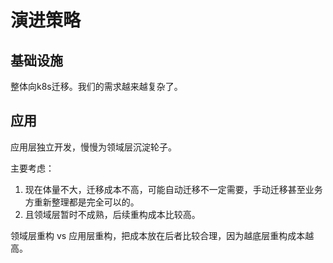 # 演进策略

## 基础设施

整体向k8s迁移。我们的需求越来越复杂了。


## 应用

应用层独立开发，慢慢为领域层沉淀轮子。

主要考虑：

1. 现在体量不大，迁移成本不高，可能自动迁移不一定需要，手动迁移甚至业务方重新整理都是完全可以的。
2. 且领域层暂时不成熟，后续重构成本比较高。

领域层重构 vs 应用层重构，把成本放在后者比较合理，因为越底层重构成本越高。
